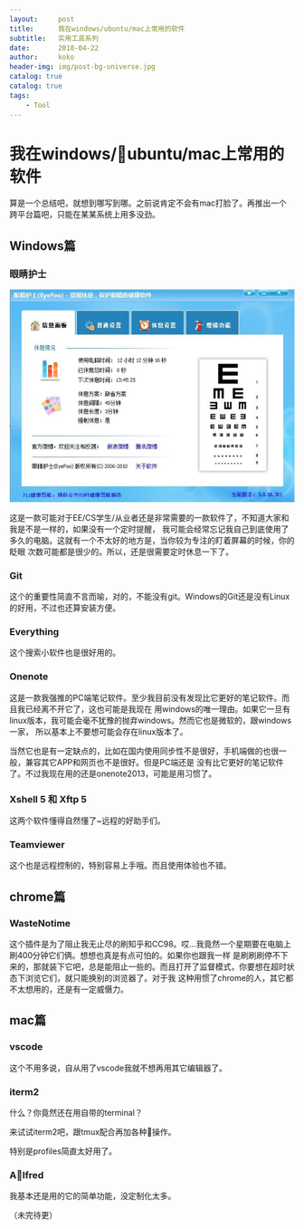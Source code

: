 ```yaml
---
layout:     post
title:      我在windows/ubuntu/mac上常用的软件
subtitle:   实用工具系列
date:       2018-04-22
author:     koko
header-img: img/post-bg-universe.jpg
catalog: true
catalog: true
tags:
    - Tool
---
```


# 我在windows/ubuntu/mac上常用的软件

算是一个总结吧，就想到哪写到哪。之前说肯定不会有mac打脸了。再推出一个跨平台篇吧，只能在某某系统上用多没劲。

## Windows篇

### 眼睛护士

![](2018-04-xx-我在windows系统上常用的软件_files/1.jpg)

这是一款可能对于EE/CS学生/从业者还是非常需要的一款软件了，不知道大家和我是不是一样的，如果没有一个定时提醒，
我可能会经常忘记我自己到底使用了多久的电脑。这就有一个不太好的地方是，当你较为专注的盯着屏幕的时候，你的眨眼
次数可能都是很少的。所以，还是很需要定时休息一下了。

### Git

这个的重要性简直不言而喻，对的，不能没有git。Windows的Git还是没有Linux的好用，不过也还算安装方便。

### Everything

这个搜索小软件也是很好用的。

### Onenote

这是一款我强推的PC端笔记软件。至少我目前没有发现比它更好的笔记软件。而且我已经离不开它了，这也可能是我现在
用windows的唯一理由。如果它一旦有linux版本，我可能会毫不犹豫的抛弃windows。然而它也是微软的，跟windows一家，
所以基本上不要想可能会存在linux版本了。

当然它也是有一定缺点的，比如在国内使用同步性不是很好，手机端做的也很一般，兼容其它APP和网页也不是很好。但是PC端还是
没有比它更好的笔记软件了。不过我现在用的还是onenote2013，可能是用习惯了。

### Xshell 5 和 Xftp 5

这两个软件懂得自然懂了~远程的好助手们。

### Teamviewer

这个也是远程控制的，特别容易上手哦。而且使用体验也不错。

## chrome篇

### WasteNotime

这个插件是为了阻止我无止尽的刷知乎和CC98。哎...我竟然一个星期要在电脑上刷400分钟它们俩。想想也真是有点可怕的。如果你也跟我一样
是刷刷刷停不下来的，那就装下它吧，总是能阻止一些的。而且打开了监督模式，你要想在超时状态下浏览它们，就只能换别的浏览器了。对于我
这种用惯了chrome的人，其它都不太想用的，还是有一定威慑力。

## mac篇

### vscode
这个不用多说，自从用了vscode我就不想再用其它编辑器了。

### iterm2
什么？你竟然还在用自带的terminal？

来试试iterm2吧，跟tmux配合再加各种操作。

特别是profiles简直太好用了。

### Alfred 
我基本还是用的它的简单功能，没定制化太多。

（未完待更）



